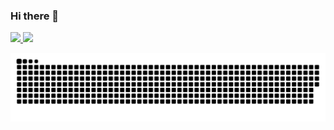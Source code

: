 ### Hi there 👋

<!--
**nasseralm/nasseralm** is a ✨ _special_ ✨ repository because its `README.md` (this file) appears on your GitHub profile.

Here are some ideas to get you started:

- 🔭 I’m currently working on ...
- 🌱 I’m currently learning ...
- 👯 I’m looking to collaborate on ...
- 🤔 I’m looking for help with ...
- 💬 Ask me about ...
- 📫 How to reach me: ...
- 😄 Pronouns: ...
- ⚡ Fun fact: ...
-->
<div>
  <a href="https://github.com/nasseralm">
  <img height="180em" src="https://github-readme-stats.vercel.app/api?username=nasseralm&show_icons=true&theme=tokyonight&include_all_commits=true&count_private=true"/>
  <img height="180em" src="https://github-readme-stats.vercel.app/api/top-langs/?username=nasseralm&layout=compact&langs_count=7&theme=tokyonight"/>
</div>
  
 ![Snake animation](https://github.com/nasseralm/nasseralm/blob/output/github-contribution-grid-snake.svg)
